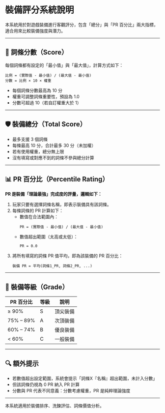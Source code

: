 # 裝備評分系統說明

本系統用於對遊戲裝備進行客觀評分，包含「總分」與「PR 百分比」兩大指標，適合用來比較裝備強度與潛力。

---

## 🧩 詞條分數（Score）

每個詞條都有設定的「最小值」與「最大值」，計算方式如下：

```
比例 = (實際值 - 最小值) / (最大值 - 最小值)
分數 = 比例 × 10 × 權重
```

- 每個詞條分數最高為 10 分
- 權重可調整詞條重要性，預設為 1.0
- 分數可超過 10（若自訂權重大於 1）

---

## 🛡️ 裝備總分（Total Score）

- 最多支援 3 個詞條
- 每條最高 10 分，合計最多 30 分（未加權）
- 若有使用權重，總分無上限
- 沒有填寫或對應不到的詞條不參與總分計算

---

## 📊 PR 百分比（Percentile Rating）

**PR 是裝備「理論最強」完成度的評量，邏輯如下：**

1. 玩家只要有選擇詞條名稱，即表示裝備具有該詞條。
2. 每條詞條的 PR 計算如下：
   - 數值在合法範圍內：
     ```
     PR = (實際值 - 最小值) / (最大值 - 最小值)
     ```
   - 數值超出範圍（太高或太低）：
     ```
     PR = 0.0
     ```
3. 將所有填寫的詞條 PR 值平均，即為該裝備的 PR 百分比：
   ```
   裝備 PR = 平均(詞條1_PR, 詞條2_PR, ...)
   ```

---

## 🏅 裝備等級（Grade）

| PR 百分比       | 等級 | 說明       |
|----------------|------|------------|
| ≥ 90%          | S    | 頂尖裝備    |
| 75% – 89%      | A    | 次頂裝備    |
| 60% – 74%      | B    | 優良裝備    |
| < 60%          | C    | 一般裝備    |

---

## 🔍 額外提示

- 若數值超出設定範圍，系統會提示「詞條X『名稱』超出範圍，未計入分數」
- 但該詞條仍視為 0 PR 納入 PR 計算
- 分數與 PR 代表不同意義：分數考慮權重，PR 是純粹理論強度

---

本系統適用於裝備排序、洗鍊評估、詞條價值分析。
